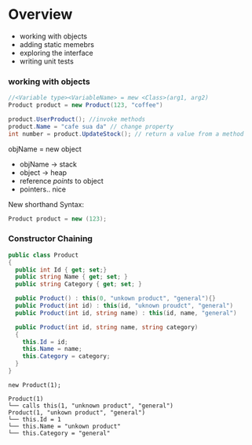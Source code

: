 # Overview

- working with objects
- adding static memebrs
- exploring the interface
- writing unit tests

### working with objects

```c#
//<Variable type><VariableName> = mew <Class>(arg1, arg2)
Product product = new Product(123, "coffee")

product.UserProduct(); //invoke methods
product.Name = "cafe sua da" // change property
int number = product.UpdateStock(); // return a value from a method
```

objName = new object

- objName -> stack
- object -> heap
- reference _points_ to object
- pointers.. nice

New shorthand Syntax:

```c#
Product product = new (123);
```

### Constructor Chaining

```c#
public class Product
{
  public int Id { get; set;}
  public string Name { get; set; }
  public string Category { get; set; }

  public Product() : this(0, "unkown product", "general"){}
  public Product(int id) : this(id, "uknown proudct", "general")
  public Product(int id, string name) : this(id, name, "general")

  public Product(int id, string name, string category)
  {
    this.Id = id;
    this.Name = name;
    this.Category = category;
  }
}
```

```
new Product(1);

Product(1)
└── calls this(1, "unknown product", "general")
Product(1, "unkown product", "general")
└── this.Id = 1
└── this.Name = "unkown product"
└── this.Category = "general"
```
